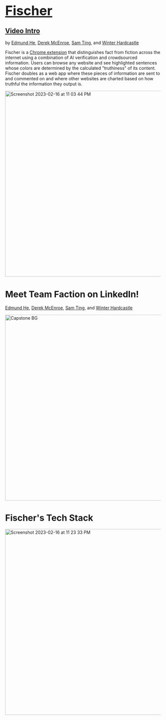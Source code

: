 ## <div> <h1><a href='https://faction-fischer.vercel.app/'>Fischer </a></h1> <span>    <a href='https://www.youtube.com/watch?v=8hTFa2_i6Y4'> Video Intro </a> </span> </div>
  
<p>     by <a href='https://linkedin.com/in/eddiefahrenheit'> Edmund He</a>, <a href='https://linkedin.com/in/derekmcenroe'> Derek McEnroe</a>, <a href='https://linkedin.com/in/samnting'> Sam Ting</a>, and <a href='https://linkedin.com/in/winter-hardcastle'> Winter Hardcastle</a> </p>
  
<p>   Fischer is a <a href='https://chrome.google.com/webstore/detail/fischer-fact-checker/bofgempaanegkhlgmkmoomjkfplahnib?hl=en'>Chrome extension</a> that distinguishes fact from fiction across the internet using a combination of AI verification and crowdsourced information. Users can browse any website and see highlighted sentences whose colors are determined by the calculated "truthiness" of its content. Fischer doubles as a web app where these pieces of information are sent to and commented on and where other websites are charted based on how truthful the information they output is. </p>

<img width="600" alt="Screenshot 2023-02-16 at 11 03 44 PM" src="https://user-images.githubusercontent.com/114819096/219547220-4390cc6b-3cd8-4c8e-8bca-77d3ad1af932.png">

<h1> Meet Team Faction on LinkedIn! </h1> <a href='https://linkedin.com/in/eddiefahrenheit'> Edmund He</a>, <a href='https://linkedin.com/in/derekmcenroe'> Derek McEnroe</a>, <a href='https://linkedin.com/in/samnting'> Sam Ting</a>, and <a href='https://linkedin.com/in/winter-hardcastle'> Winter Hardcastle</a> </p>
<img width="600" alt="Capstone BG" src="https://user-images.githubusercontent.com/114819096/219547245-fd9e9628-0ff2-4d09-84be-4056f36fa9a8.png">

  <h1> Fischer's Tech Stack </h1>
<img width="600" alt="Screenshot 2023-02-16 at 11 23 33 PM" src="https://user-images.githubusercontent.com/114819096/219548942-7b791d2a-e802-4652-9a00-affef6ca83c7.png">
